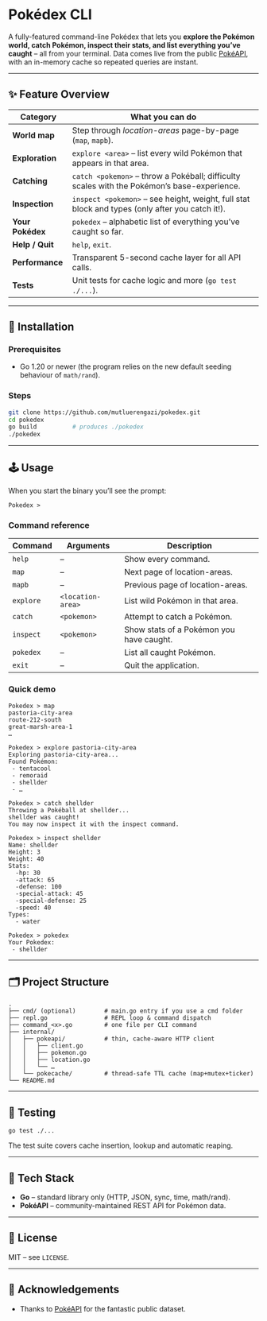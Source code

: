 # Pokédex CLI

A fully-featured command-line Pokédex that lets you **explore the Pokémon world, catch Pokémon, inspect their stats, and list everything you’ve caught** – all from your terminal.
Data comes live from the public [PokéAPI](https://pokeapi.co/), with an in-memory cache so repeated queries are instant.

---

## ✨ Feature Overview

| Category         | What you can do                                                                                 |
| ---------------- | ----------------------------------------------------------------------------------------------- |
| **World map**    | Step through *location-areas* page-by-page (`map`, `mapb`).                                     |
| **Exploration**  | `explore <area>` – list every wild Pokémon that appears in that area.                           |
| **Catching**     | `catch <pokemon>` – throw a Pokéball; difficulty scales with the Pokémon’s base-experience.     |
| **Inspection**   | `inspect <pokemon>` – see height, weight, full stat block and types (only after you catch it!). |
| **Your Pokédex** | `pokedex` – alphabetic list of everything you’ve caught so far.                                 |
| **Help / Quit**  | `help`, `exit`.                                                                                 |
| **Performance**  | Transparent 5-second cache layer for all API calls.                                             |
| **Tests**        | Unit tests for cache logic and more (`go test ./...`).                                          |

---

## 🚀 Installation

### Prerequisites

* Go 1.20 or newer (the program relies on the new default seeding behaviour of `math/rand`).

### Steps

```bash
git clone https://github.com/mutluerengazi/pokedex.git
cd pokedex
go build          # produces ./pokedex
./pokedex
```

---

## 🕹️ Usage

When you start the binary you’ll see the prompt:

```
Pokedex >
```

### Command reference

| Command   | Arguments         | Description                              |
| --------- | ----------------- | ---------------------------------------- |
| `help`    | –                 | Show every command.                      |
| `map`     | –                 | Next page of location-areas.             |
| `mapb`    | –                 | Previous page of location-areas.         |
| `explore` | `<location-area>` | List wild Pokémon in that area.          |
| `catch`   | `<pokemon>`       | Attempt to catch a Pokémon.              |
| `inspect` | `<pokemon>`       | Show stats of a Pokémon you have caught. |
| `pokedex` | –                 | List all caught Pokémon.                 |
| `exit`    | –                 | Quit the application.                    |

### Quick demo

```text
Pokedex > map
pastoria-city-area
route-212-south
great-marsh-area-1
…

Pokedex > explore pastoria-city-area
Exploring pastoria-city-area...
Found Pokémon:
 - tentacool
 - remoraid
 - shellder
 - …

Pokedex > catch shellder
Throwing a Pokéball at shellder...
shellder was caught!
You may now inspect it with the inspect command.

Pokedex > inspect shellder
Name: shellder
Height: 3
Weight: 40
Stats:
  -hp: 30
  -attack: 65
  -defense: 100
  -special-attack: 45
  -special-defense: 25
  -speed: 40
Types:
  - water

Pokedex > pokedex
Your Pokedex:
 - shellder
```

---

## 🗂 Project Structure

```
.
├── cmd/ (optional)        # main.go entry if you use a cmd folder
├── repl.go                # REPL loop & command dispatch
├── command_<x>.go         # one file per CLI command
├── internal/
│   ├── pokeapi/           # thin, cache-aware HTTP client
│   │   ├── client.go
│   │   ├── pokemon.go
│   │   ├── location.go
│   │   └── …
│   └── pokecache/         # thread-safe TTL cache (map+mutex+ticker)
└── README.md
```

---

## 🧪 Testing

```
go test ./...
```

The test suite covers cache insertion, lookup and automatic reaping.

---

## 🔧 Tech Stack

* **Go** – standard library only (HTTP, JSON, sync, time, math/rand).
* **PokéAPI** – community-maintained REST API for Pokémon data.

---

## 📄 License

MIT – see `LICENSE`.

---

## 🙏 Acknowledgements

* Thanks to [PokéAPI](https://pokeapi.co/) for the fantastic public dataset.

